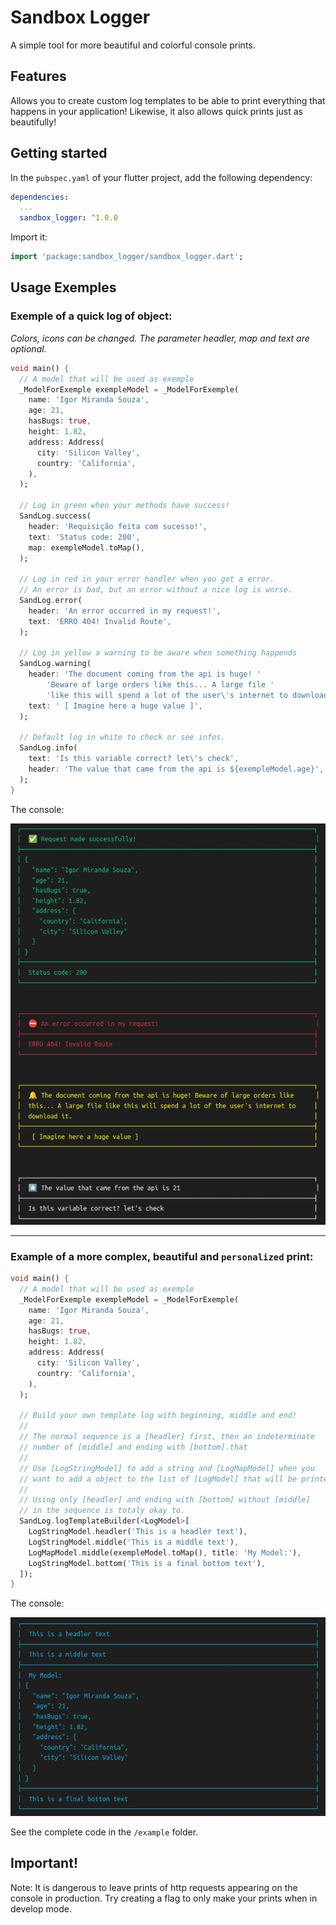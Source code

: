 # Sandbox Logger
A simple tool for more beautiful and colorful console prints.

## Features

Allows you to create custom log templates to be able to print everything that happens in your application! Likewise, it also allows quick prints just as beautifully!

## Getting started

In the `pubspec.yaml` of your flutter project, add the following dependency:

```yaml
dependencies:
  ...
  sandbox_logger: ^1.0.0
```

Import it:

```dart
import 'package:sandbox_logger/sandbox_logger.dart';
```


## Usage Exemples

### Exemple of a quick log of object:
*Colors, icons can be changed. The parameter headler, map and text are optional.*

```dart
void main() {
  // A model that will be used as exemple
  _ModelForExemple exempleModel = _ModelForExemple(
    name: 'Igor Miranda Souza',
    age: 21,
    hasBugs: true,
    height: 1.82,
    address: Address(
      city: 'Silicon Valley',
      country: 'California',
    ),
  );

  // Log in green when your methods have success!
  SandLog.success(
    header: 'Requisição feita com sucesso!',
    text: 'Status code: 200',
    map: exempleModel.toMap(),
  );

  // Log in red in your error handler when you got a error.
  // An error is bad, but an error without a nice log is worse.
  SandLog.error(
    header: 'An error occurred in my request!',
    text: 'ERRO 404! Invalid Route',
  );

  // Log in yellow a warning to be aware when something happends
  SandLog.warning(
    header: 'The document coming from the api is huge! '
        'Beware of large orders like this... A large file '
        'like this will spend a lot of the user\'s internet to download it.',
    text: ' [ Imagine here a huge value ]',
  );

  // Default log in white to check or see infos.
  SandLog.info(
    text: 'Is this variable correct? let\'s check',
    header: 'The value that came from the api is ${exempleModel.age}',
  ); 
}
```

The console:

![](https://raw.githubusercontent.com/igormidev/sandbox_logger/main/images/simple_log_exemple.png)

---

### Example of a more complex, beautiful and `personalized` print:

```dart
void main() {
  // A model that will be used as exemple
  _ModelForExemple exempleModel = _ModelForExemple(
    name: 'Igor Miranda Souza',
    age: 21,
    hasBugs: true,
    height: 1.82,
    address: Address(
      city: 'Silicon Valley',
      country: 'California',
    ),
  );
  
  // Build your own template log with beginning, middle and end!
  //
  // The normal sequence is a [headler] first, then an indeterminate
  // number of [middle] and ending with [bottom].that
  //
  // Use [LogStringModel] to add a string and [LogMapModel] when you
  // want to add a object to the list of [LogModel] that will be printed.
  //
  // Using only [headler] and ending with [bottom] without [middle]
  // in the sequence is totaly okay to.
  SandLog.logTemplateBuilder(<LogModel>[
    LogStringModel.headler('This is a headler text'),
    LogStringModel.middle('This is a middle text'),
    LogMapModel.middle(exempleModel.toMap(), title: 'My Model:'),
    LogStringModel.bottom('This is a final bottom text'),
  ]);
}
```

The console:

![](https://raw.githubusercontent.com/igormidev/sandbox_logger/main/images/custom_log_exemple.png)

See the complete code in the `/example` folder. 



## Important!

Note: It is dangerous to leave prints of http requests appearing on the console in production. Try creating a flag to only make your prints when in develop mode.

